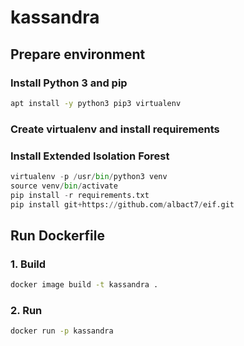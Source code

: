 # kassandra


## Prepare environment

### Install Python 3 and pip

```bash
apt install -y python3 pip3 virtualenv
```

### Create virtualenv and install requirements

### Install Extended Isolation Forest

```python
virtualenv -p /usr/bin/python3 venv
source venv/bin/activate
pip install -r requirements.txt
pip install git+https://github.com/albact7/eif.git
```

## Run Dockerfile

### 1. Build

```bash
docker image build -t kassandra .
```

### 2. Run

```bash
docker run -p kassandra
```
